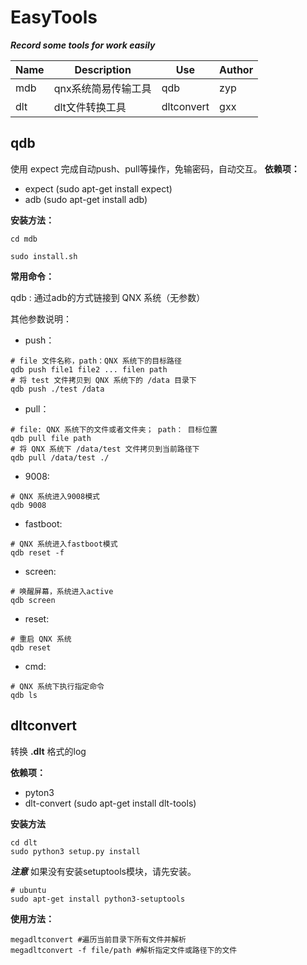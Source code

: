 # EasyTools
***Record some tools for work easily***



| Name | Description     | Use                                                          | Author |
| ---- | --------------- | ------------------------------------------------------------ | ------ |
| mdb  | qnx系统简易传输工具    | qdb       | zyp |
| dlt  | dlt文件转换工具 | dltconvert | gxx    |



## qdb

使用 expect 完成自动push、pull等操作，免输密码，自动交互。
**依赖项：**
- expect (sudo apt-get install expect)
- adb (sudo apt-get install adb)

**安装方法：**
```shell 
cd mdb

sudo install.sh
```
**常用命令：**

qdb : 通过adb的方式链接到 QNX 系统（无参数）


其他参数说明：
- push：
```shell
# file 文件名称，path：QNX 系统下的目标路径
qdb push file1 file2 ... filen path 
# 将 test 文件拷贝到 QNX 系统下的 /data 目录下
qdb push ./test /data 
```
 - pull：
 ```shell
 # file: QNX 系统下的文件或者文件夹； path： 目标位置
 qdb pull file path
 # 将 QNX 系统下 /data/test 文件拷贝到当前路径下
 qdb pull /data/test ./
 ```
 - 9008:
 ```shell
 # QNX 系统进入9008模式
 qdb 9008
 ```
 - fastboot:
 ```shell
 # QNX 系统进入fastboot模式
 qdb reset -f
 ```
 - screen:
 ```shell
 # 唤醒屏幕，系统进入active
 qdb screen
 ```
 - reset:
 ```shell
 # 重启 QNX 系统
 qdb reset
 ```
 - cmd:
 ```shell
 # QNX 系统下执行指定命令
 qdb ls
 ```

## dltconvert

转换 **.dlt** 格式的log

**依赖项：**

- pyton3
- dlt-convert (sudo apt-get install dlt-tools)

**安装方法**

```shell
cd dlt
sudo python3 setup.py install
```
***注意*** 如果没有安装setuptools模块，请先安装。
```
# ubuntu
sudo apt-get install python3-setuptools

```

**使用方法：**

```shell
megadltconvert #遍历当前目录下所有文件并解析
megadltconvert -f file/path #解析指定文件或路径下的文件
```



